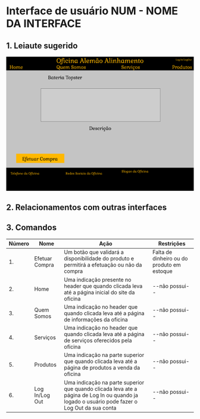 # Interface de usuário NUM - NOME DA INTERFACE

## 1. Leiaute sugerido

![Produto](leiaute/imagem_2021-03-04_200117.png)

## 2. Relacionamentos com outras interfaces

## 3. Comandos

| **Número** | **Nome** | **Ação** | **Restrições** |
| --- | --- | --- | --- |
|1. | Efetuar Compra | Um botão que validará a disponibilidade do produto e permitirá a efetuação ou não da compra | Falta de dinheiro ou do produto em estoque |
|2. | Home | Uma indicação presente no header que quando clicada leva até a página inicial do site da oficina | --não possui-- |
|3. | Quem Somos | Uma indicação no header que quando clicada leva até a página de informações da oficina | --não possui-- |
|4. | Serviços | Uma indicação no header que quando clicada leva até a página de serviços oferecidos pela oficina | --não possui-- |
|5. | Produtos | Uma indicação na parte superior que quando clicada leva até a página de produtos a venda da oficina | --não possui-- |
|6. | Log In/Log Out | Uma indicação na parte superior que quando clicada leva ate a página de Log In ou quando ja logado o usuário pode fazer o Log Out da sua conta | --não possui-- |


